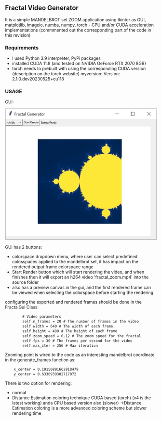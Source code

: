 ## Fractal Video Generator

It is a simple MANDELBROT set ZOOM application using tkinter as GUI, matplotlib, imageio, numba, numpy, torch - CPU and/or CUDA acceleration implementations (commmented out the corresponding part of the code in this revision)

### Requirements
- I used Python 3.9 interpreter, PyPi packages
- installed CUDA 11.8 (and tested on NVIDIA GeForce RTX 2070 8GB)
- torch needs to prebuilt with using the corresponding CUDA version (description on the torch website) myversion: Version: 2.1.0.dev20230525+cu118

### USAGE

GUI:

<img src="GUI.jpg">

GUI has 2 buttons:
- colorspace dropdown menu, where user can select predefined colosspaces applied to the mandelbrot set, it has impact on the rendered output frame colorspace range
- Start Render button which will start rendering the video, and when finishes then it will export an h264 video 'fractal_zoom.mp4' into  the source folder
- also has a preview canvas in the gui, and the first rendered frame can be viewed when selecting the colorspace before starting the rendering

configuring the exported and rendered frames should be done in the FractalGui Class:
```
        # Video parameters
        self.n_frames = 20 # The number of frames in the video
        self.width = 640 # The width of each frame
        self.height = 480 # The height of each frame
        self.zoom_speed = 0.12 # The zoom speed for the fractal
        self.fps = 30 # The frames per second for the video
        self.max_iter = 256 # Max iteration
```

Zooming point is wired to the code as an interesting mandelbrot coordinate in the generate_frames function as:
```
    x_center = 0.10150891662818479
    y_center = 0.6330939302717072
```

There is two option for rendering:
- normal
- Distance Estimation coloring technique CUDA based (torch) (v4 is the latest working) anda CPU based version also (slower) ->Distance Estimation coloring is a more advanced coloring scheme but slower rendering time
